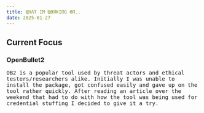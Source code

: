 ```yaml
---
title: ЩΉΛƬ IM ЩӨЯKIПG ӨП..
date: 2025-01-27
---
```


## Current Focus
<no shade> 

  ### OpenBullet2 <br> 
<tt>OB2 is a popular tool used by threat actors and ethical testers/researchers alike. Initially I was unable to install the package, got confused easily and gave up on the tool rather quickly. After reading an article over the weekend that had to do with how the tool was being used for credential stuffing I decided to give it a try.</tt>
